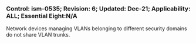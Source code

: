 ### Control: ism-0535; Revision: 6; Updated: Dec-21; Applicability: ALL; Essential Eight:N/A
<p>Network devices managing VLANs belonging to different security domains do not share VLAN trunks.</p>